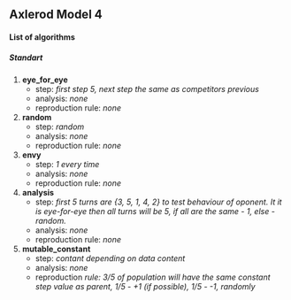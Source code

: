 ## Axlerod Model 4

#### List of algorithms

##### Standart

1. **eye_for_eye**
    - step: _first step 5, next step the same as competitors previous_
    - analysis: _none_
    - reproduction rule: _none_
2. **random**
    - step: _random_
    - analysis: _none_
    - reproduction rule: _none_
3. **envy**
    - step: _1 every time_
    - analysis: _none_
    - reproduction rule: _none_
4. **analysis**
    - step: _first 5 turns are {3, 5, 1, 4, 2} to test behaviour of oponent. It
    it is eye-for-eye then all turns will be 5, if all are the same - 1,
    else - random._
    - analysis: _none_
    - reproduction rule: _none_
5. **mutable_constant**
    - step: _contant depending on data content_
    - analysis: _none_
    - reproduction _rule: 3/5 of population will have the same constant step
    value as parent, 1/5 - +1 (if possible), 1/5 - -1, randomly_